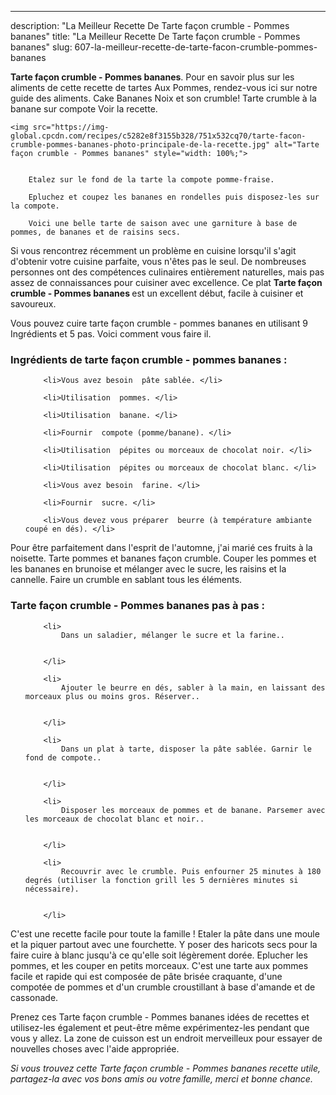 ---
description: "La Meilleur Recette De Tarte façon crumble - Pommes bananes"
title: "La Meilleur Recette De Tarte façon crumble - Pommes bananes"
slug: 607-la-meilleur-recette-de-tarte-facon-crumble-pommes-bananes

<p>
	<strong>Tarte façon crumble - Pommes bananes</strong>. 
	Pour en savoir plus sur les aliments de cette recette de tartes Aux Pommes, rendez-vous ici sur notre guide des aliments. Cake Bananes Noix et son crumble! Tarte crumble à la banane sur compote Voir la recette.
</p>
<p>
	
	<img src="https://img-global.cpcdn.com/recipes/c5282e8f3155b328/751x532cq70/tarte-facon-crumble-pommes-bananes-photo-principale-de-la-recette.jpg" alt="Tarte façon crumble - Pommes bananes" style="width: 100%;">
	
	
		Etalez sur le fond de la tarte la compote pomme-fraise.
	
		Epluchez et coupez les bananes en rondelles puis disposez-les sur la compote.
	
		Voici une belle tarte de saison avec une garniture à base de pommes, de bananes et de raisins secs.
	
</p>

Si vous rencontrez récemment un problème en cuisine lorsqu'il s'agit d'obtenir votre cuisine parfaite, vous n'êtes pas le seul. De nombreuses personnes ont des compétences culinaires entièrement naturelles, mais pas assez de connaissances pour cuisiner avec excellence. Ce plat <strong> Tarte façon crumble - Pommes bananes </strong> est un excellent début, facile à cuisiner et savoureux.

<!--inarticleads1-->

Vous pouvez cuire tarte façon crumble - pommes bananes en utilisant 9 Ingrédients et 5 pas. Voici comment vous faire il.

<h3>Ingrédients de tarte façon crumble - pommes bananes :</h3>

<ol>
	
		<li>Vous avez besoin  pâte sablée. </li>
	
		<li>Utilisation  pommes. </li>
	
		<li>Utilisation  banane. </li>
	
		<li>Fournir  compote (pomme/banane). </li>
	
		<li>Utilisation  pépites ou morceaux de chocolat noir. </li>
	
		<li>Utilisation  pépites ou morceaux de chocolat blanc. </li>
	
		<li>Vous avez besoin  farine. </li>
	
		<li>Fournir  sucre. </li>
	
		<li>Vous devez vous préparer  beurre (à température ambiante coupé en dés). </li>
	
</ol>

Pour être parfaitement dans l&#39;esprit de l&#39;automne, j&#39;ai marié ces fruits à la noisette. Tarte pommes et bananes façon crumble. Couper les pommes et les bananes en brunoise et mélanger avec le sucre, les raisins et la cannelle. Faire un crumble en sablant tous les éléments. 

<!--inarticleads2-->

<h3>Tarte façon crumble - Pommes bananes pas à pas :</h3>

<ol>
	
		<li>
			Dans un saladier, mélanger le sucre et la farine..
			
			
		</li>
	
		<li>
			Ajouter le beurre en dés, sabler à la main, en laissant des morceaux plus ou moins gros. Réserver..
			
			
		</li>
	
		<li>
			Dans un plat à tarte, disposer la pâte sablée. Garnir le fond de compote..
			
			
		</li>
	
		<li>
			Disposer les morceaux de pommes et de banane. Parsemer avec les morceaux de chocolat blanc et noir..
			
			
		</li>
	
		<li>
			Recouvrir avec le crumble. Puis enfourner 25 minutes à 180 degrés (utiliser la fonction grill les 5 dernières minutes si nécessaire).
			
			
		</li>
	
</ol>

C&#39;est une recette facile pour toute la famille ! Etaler la pâte dans une moule et la piquer partout avec une fourchette. Y poser des haricots secs pour la faire cuire à blanc jusqu&#39;à ce qu&#39;elle soit légèrement dorée. Eplucher les pommes, et les couper en petits morceaux. C&#39;est une tarte aux pommes facile et rapide qui est composée de pâte brisée craquante, d&#39;une compotée de pommes et d&#39;un crumble croustillant à base d&#39;amande et de cassonade. 

<!--inarticleads1-->

<p>
Prenez ces Tarte façon crumble - Pommes bananes idées de recettes et utilisez-les également et peut-être même expérimentez-les pendant que vous y allez. La zone de cuisson est un endroit merveilleux pour essayer de nouvelles choses avec l'aide appropriée.
</p>

<p>
<i>Si vous trouvez cette Tarte façon crumble - Pommes bananes recette utile, partagez-la avec vos bons amis ou votre famille, merci et bonne chance.</i>
</p>
